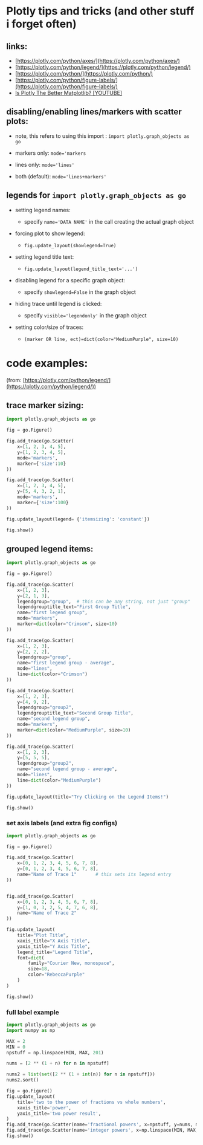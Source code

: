 # Plotly tips and tricks (and other stuff i forget often)
## links:
* [https://plotly.com/python/axes/](https://plotly.com/python/axes/)
* [https://plotly.com/python/legend/](https://plotly.com/python/legend/)
* [https://plotly.com/python/](https://plotly.com/python/)
* [https://plotly.com/python/figure-labels/](https://plotly.com/python/figure-labels/)
* [Is Plotly The Better Matplotlib? [YOUTUBE]](https://www.youtube.com/watch?v=GzUVacnrgFc)

## disabling/enabling lines/markers with scatter plots:
* note, this refers to using this import : `import plotly.graph_objects as go`


* markers only: `mode='markers`
* lines only: `mode='lines'`
* both (default): `mode='lines+markers'`

## legends for `import plotly.graph_objects as go`
* setting legend names: 
  * specify `name='DATA NAME'` in the call creating the actual graph object


* forcing plot to show legend:
    * `fig.update_layout(showlegend=True)`


* setting legend title text:
    * `fig.update_layout(legend_title_text='...')`


* disabling legend for a specific graph object:
    * specify `showlegend=False` in the graph object 


* hiding trace until legend is clicked:
    * specify `visible='legendonly'` in the graph object


* setting color/size of traces:
    * `(marker OR line, ect)=dict(color="MediumPurple", size=10)`

# code examples:
(from: [https://plotly.com/python/legend/](https://plotly.com/python/legend/))

## trace marker sizing:
```py
import plotly.graph_objects as go

fig = go.Figure()

fig.add_trace(go.Scatter(
    x=[1, 2, 3, 4, 5],
    y=[1, 2, 3, 4, 5],
    mode='markers',
    marker={'size':10}
))

fig.add_trace(go.Scatter(
    x=[1, 2, 3, 4, 5],
    y=[5, 4, 3, 2, 1],
    mode='markers',
    marker={'size':100}
))

fig.update_layout(legend= {'itemsizing': 'constant'})

fig.show()
```

## grouped legend items:
```py
import plotly.graph_objects as go

fig = go.Figure()

fig.add_trace(go.Scatter(
    x=[1, 2, 3],
    y=[2, 1, 3],
    legendgroup="group",  # this can be any string, not just "group"
    legendgrouptitle_text="First Group Title",
    name="first legend group",
    mode="markers",
    marker=dict(color="Crimson", size=10)
))

fig.add_trace(go.Scatter(
    x=[1, 2, 3],
    y=[2, 2, 2],
    legendgroup="group",
    name="first legend group - average",
    mode="lines",
    line=dict(color="Crimson")
))

fig.add_trace(go.Scatter(
    x=[1, 2, 3],
    y=[4, 9, 2],
    legendgroup="group2",
    legendgrouptitle_text="Second Group Title",
    name="second legend group",
    mode="markers",
    marker=dict(color="MediumPurple", size=10)
))

fig.add_trace(go.Scatter(
    x=[1, 2, 3],
    y=[5, 5, 5],
    legendgroup="group2",
    name="second legend group - average",
    mode="lines",
    line=dict(color="MediumPurple")
))

fig.update_layout(title="Try Clicking on the Legend Items!")

fig.show()
```

### set axis labels (and extra fig configs)
```py
import plotly.graph_objects as go

fig = go.Figure()

fig.add_trace(go.Scatter(
    x=[0, 1, 2, 3, 4, 5, 6, 7, 8],
    y=[0, 1, 2, 3, 4, 5, 6, 7, 8],
    name="Name of Trace 1"       # this sets its legend entry
))


fig.add_trace(go.Scatter(
    x=[0, 1, 2, 3, 4, 5, 6, 7, 8],
    y=[1, 0, 3, 2, 5, 4, 7, 6, 8],
    name="Name of Trace 2"
))

fig.update_layout(
    title="Plot Title",
    xaxis_title="X Axis Title",
    yaxis_title="Y Axis Title",
    legend_title="Legend Title",
    font=dict(
        family="Courier New, monospace",
        size=18,
        color="RebeccaPurple"
    )
)

fig.show()
```


### full label example
```py
import plotly.graph_objects as go
import numpy as np

MAX = 2
MIN = 0
npstuff = np.linspace(MIN, MAX, 201)

nums = [2 ** (1 + n) for n in npstuff]

nums2 = list(set([2 ** (1 + int(n)) for n in npstuff]))
nums2.sort()

fig = go.Figure()
fig.update_layout(
    title='two to the power of fractions vs whole numbers',
    xaxis_title='power',
    yaxis_title='two power result',
)
fig.add_trace(go.Scatter(name='fractional powers', x=npstuff, y=nums, mode='lines+markers', legendrank=2))
fig.add_trace(go.Scatter(name='integer powers', x=np.linspace(MIN, MAX, len(nums2)), y=nums2, legendrank=1))
fig.show()
```